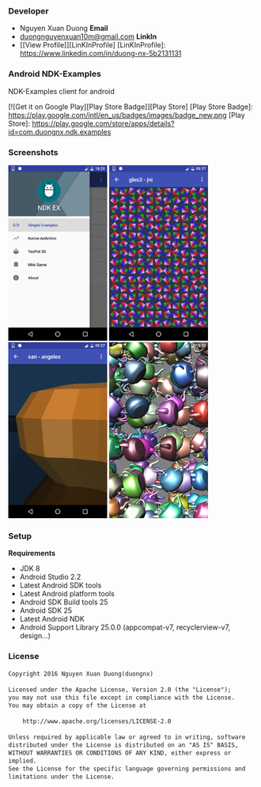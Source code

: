 ### Developer
- Nguyen Xuan Duong
**Email**
- duongnguyenxuan10m@gmail.com
**LinkIn**
- [[View Profile]][LinKInProfile]
[LinKInProfile]: https://www.linkedin.com/in/duong-nx-5b2131131

### Android NDK-Examples
NDK-Examples client for android

[![Get it on Google Play][Play Store Badge]][Play Store]
[Play Store Badge]: https://play.google.com/intl/en_us/badges/images/badge_new.png
[Play Store]: https://play.google.com/store/apps/details?id=com.duongnx.ndk.examples

### Screenshots
<img src="screen-shots/1.png" width="200px" />
<img src="screen-shots/3.png" width="200px" />
<img src="screen-shots/4.png" width="200px" />
<img src="screen-shots/6.png" width="200px" />

### Setup
**Requirements**
- JDK 8
- Android Studio 2.2
- Latest Android SDK tools
- Latest Android platform tools
- Android SDK Build tools 25
- Android SDK 25
- Latest Android NDK
- Android Support Library 25.0.0 (appcompat-v7, recyclerview-v7, design...)

### License
    Copyright 2016 Nguyen Xuan Duong(duongnx)
    
    Licensed under the Apache License, Version 2.0 (the "License");
    you may not use this file except in compliance with the License.
    You may obtain a copy of the License at
    
        http://www.apache.org/licenses/LICENSE-2.0
    
    Unless required by applicable law or agreed to in writing, software
    distributed under the License is distributed on an "AS IS" BASIS,
    WITHOUT WARRANTIES OR CONDITIONS OF ANY KIND, either express or implied.
    See the License for the specific language governing permissions and
    limitations under the License.
    
